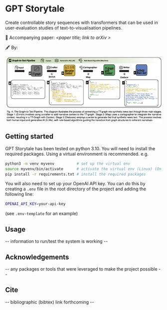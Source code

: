 # GPT Storytale

Create controllable story sequences with transformers that can be used in user-evaluation studies of text-to-visualisation pipelines.

&#x1F4D3; Accompanying paper: _<paper title; link to arXiv >_

&#x1F58B; By:

![Overview of the Graph-to-Text-Pipeline](figs/overview.png)

## Getting started

GPT Storytale has been tested on python 3.10. You will need to install the required packages. Using a virtual environment is recommended. e.g.
```bash
python3 -m venv myvenv          # set up the virtual env
source myvenv/bin/activate      # activate the virtual env (Linux) (On Windows: myvenv\Scripts\activate)
pip install -r requirements.txt # install the required packages
```

You will also need to set up your OpenAI API key. You can do this by creating a `.env` file in the root directory of the project and adding the following line:
```bash
OPENAI_API_KEY=your-api-key
```
(see `.env-template` for an example)

## Usage
-- information to run/test the system is working --

## Acknowledgements
-- any packages or tools that were leveraged to make the project possible --

## Cite
-- bibliographic (bibtex) link forthcoming --



